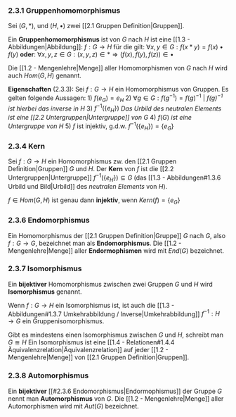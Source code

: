 
### 2.3.1 Gruppenhomomorphismus
Sei $(G, *)$, und $(H, \bullet)$ zwei [[2.1 Gruppen Definition|Gruppen]].

Ein __Gruppenhomomorphismus__ ist von $G$ nach $H$ ist eine [[1.3 - Abbildungen|Abbildung]]:
	$f: G \rightarrow H$ für die gilt:
		$\forall x, y \in G: f(x * y) = f(x) \bullet f(y)$ 
	__oder__:
		 $\forall x, y, z \in G: (x, y, z) \in * \Rightarrow (f(x), f(y), f(z)) \in \bullet$

Die [[1.2 - Mengenlehre|Menge]] aller Homomorphismen von $G$ nach $H$ wird auch $Hom(G, H)$ genannt.

__Eigenschaften__ (2.3.3):
	Sei $f: G \rightarrow H$ ein Homomorphismus von Gruppen.
	Es gelten folgende Aussagen:
		1) $f(e_G) = e_H$
		2) $\forall g \in G: f(g^{-1}) = f(g)^{-1}$        | _$f(g)^{-1}$ ist hierbei das inverse in H_
		3) $f^{-1}(\{e_H\})$ _Das Urbild des neutralen Elements ist eine [[2.2 Untergruppen|Untergruppe]] von $G$_
		4) $f(G)$ _ist eine Untergruppe von $H$_
		5) $f$ ist injektiv, g.d.w. $f^{-1}(\{e_H\}) = \{e_G\}$

### 2.3.4 Kern
Sei $f: G \rightarrow H$ ein Homomorphismus zw. den [[2.1 Gruppen Definition|Gruppen]] $G$ und $H$.
Der __Kern__ von $f$ ist die [[2.2 Untergruppen|Untergruppe]]
	$f^{-1}(\{e_H\}) \subseteq G$
(das [[1.3 - Abbildungen#1.3.6 Urbild und Bild|Urbild]] des _neutralen Elements_ von $H$).

$f \in Hom(G, H)$ ist genau  dann __injektiv__, wenn $Kern(f) = \{e_G\}$

### 2.3.6 Endomorphismus
Ein Homomorphismus der [[2.1 Gruppen Definition|Gruppe]] $G$ nach $G$, also
	$f: G \rightarrow G$,
bezeichnet man als __Endomorphismus__.
Die [[1.2 - Mengenlehre|Menge]] aller __Endormophismen__ wird mit $End(G)$ bezeichnet.

### 2.3.7 Isomorphismus
Ein __bijektiver__ Homomorphismus zwischen zwei Gruppen $G$ und $H$ wird __Isomorphismus__ genannt.

Wenn $f: G \rightarrow H$ ein Isomorphismus ist, ist auch die [[1.3 - Abbildungen#1.3.7 Umkehrabbildung / Inverse|Umkehrabbildung]] $f^{-1}: H \rightarrow G$ ein Gruppenisomorphismus.

Gibt es mindestens einen Isomorphismus zwischen $G$ und $H$, schreibt man 
	$G \cong H$
Ein Isomorphismus ist eine [[1.4 - Relationen#1.4.4 Äquivalenzrelation|Äquivalenzrelation]] auf jeder [[1.2 - Mengenlehre|Menge]] von [[2.1 Gruppen Definition|Gruppen]].

### 2.3.8 Automorphismus
Ein __bijektiver__ [[#2.3.6 Endomorphismus|Endormophismus]] der Gruppe $G$ nennt man __Automorphismus__ von $G$. Die [[1.2 - Mengenlehre|Menge]] aller Automorphismen wird mit $Aut(G)$ bezeichnet.
